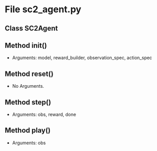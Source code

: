 # File sc2_agent.py

## Class SC2Agent

## Method __init__()

* Arguments: model, reward_builder, observation_spec, action_spec

## Method reset()

* No Arguments.

## Method step()

* Arguments: obs, reward, done

## Method play()

* Arguments: obs

